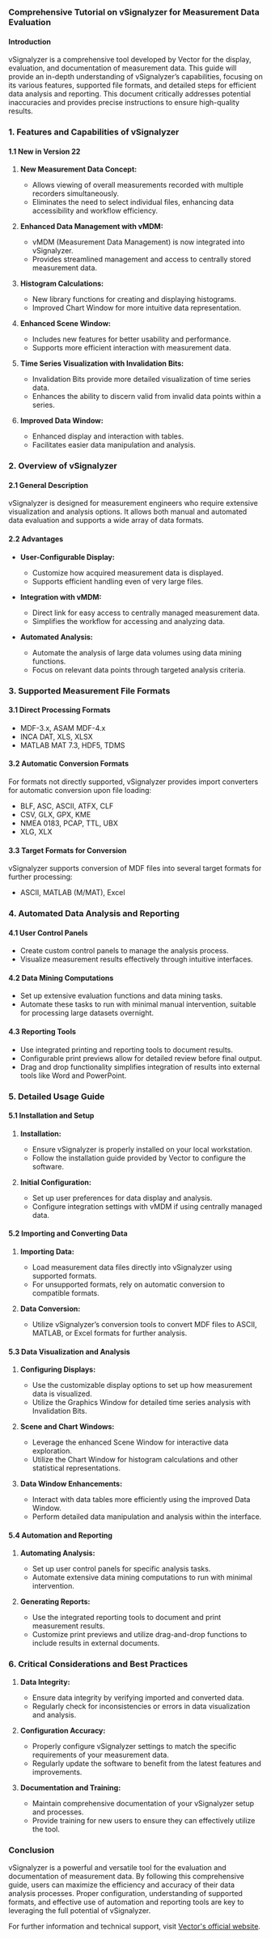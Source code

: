 ### Comprehensive Tutorial on vSignalyzer for Measurement Data Evaluation

#### Introduction

vSignalyzer is a comprehensive tool developed by Vector for the display, evaluation, and documentation of measurement data. This guide will provide an in-depth understanding of vSignalyzer’s capabilities, focusing on its various features, supported file formats, and detailed steps for efficient data analysis and reporting. This document critically addresses potential inaccuracies and provides precise instructions to ensure high-quality results.

### 1. Features and Capabilities of vSignalyzer

#### 1.1 New in Version 22
1. **New Measurement Data Concept:**
   - Allows viewing of overall measurements recorded with multiple recorders simultaneously.
   - Eliminates the need to select individual files, enhancing data accessibility and workflow efficiency.

2. **Enhanced Data Management with vMDM:**
   - vMDM (Measurement Data Management) is now integrated into vSignalyzer.
   - Provides streamlined management and access to centrally stored measurement data.

3. **Histogram Calculations:**
   - New library functions for creating and displaying histograms.
   - Improved Chart Window for more intuitive data representation.

4. **Enhanced Scene Window:**
   - Includes new features for better usability and performance.
   - Supports more efficient interaction with measurement data.

5. **Time Series Visualization with Invalidation Bits:**
   - Invalidation Bits provide more detailed visualization of time series data.
   - Enhances the ability to discern valid from invalid data points within a series.

6. **Improved Data Window:**
   - Enhanced display and interaction with tables.
   - Facilitates easier data manipulation and analysis.

### 2. Overview of vSignalyzer

#### 2.1 General Description
vSignalyzer is designed for measurement engineers who require extensive visualization and analysis options. It allows both manual and automated data evaluation and supports a wide array of data formats.

#### 2.2 Advantages
- **User-Configurable Display:**
  - Customize how acquired measurement data is displayed.
  - Supports efficient handling even of very large files.

- **Integration with vMDM:**
  - Direct link for easy access to centrally managed measurement data.
  - Simplifies the workflow for accessing and analyzing data.

- **Automated Analysis:**
  - Automate the analysis of large data volumes using data mining functions.
  - Focus on relevant data points through targeted analysis criteria.

### 3. Supported Measurement File Formats

#### 3.1 Direct Processing Formats
- MDF-3.x, ASAM MDF-4.x
- INCA DAT, XLS, XLSX
- MATLAB MAT 7.3, HDF5, TDMS

#### 3.2 Automatic Conversion Formats
For formats not directly supported, vSignalyzer provides import converters for automatic conversion upon file loading:
- BLF, ASC, ASCII, ATFX, CLF
- CSV, GLX, GPX, KME
- NMEA 0183, PCAP, TTL, UBX
- XLG, XLX

#### 3.3 Target Formats for Conversion
vSignalyzer supports conversion of MDF files into several target formats for further processing:
- ASCII, MATLAB (M/MAT), Excel

### 4. Automated Data Analysis and Reporting

#### 4.1 User Control Panels
- Create custom control panels to manage the analysis process.
- Visualize measurement results effectively through intuitive interfaces.

#### 4.2 Data Mining Computations
- Set up extensive evaluation functions and data mining tasks.
- Automate these tasks to run with minimal manual intervention, suitable for processing large datasets overnight.

#### 4.3 Reporting Tools
- Use integrated printing and reporting tools to document results.
- Configurable print previews allow for detailed review before final output.
- Drag and drop functionality simplifies integration of results into external tools like Word and PowerPoint.

### 5. Detailed Usage Guide

#### 5.1 Installation and Setup
1. **Installation:**
   - Ensure vSignalyzer is properly installed on your local workstation.
   - Follow the installation guide provided by Vector to configure the software.

2. **Initial Configuration:**
   - Set up user preferences for data display and analysis.
   - Configure integration settings with vMDM if using centrally managed data.

#### 5.2 Importing and Converting Data
1. **Importing Data:**
   - Load measurement data files directly into vSignalyzer using supported formats.
   - For unsupported formats, rely on automatic conversion to compatible formats.

2. **Data Conversion:**
   - Utilize vSignalyzer’s conversion tools to convert MDF files to ASCII, MATLAB, or Excel formats for further analysis.

#### 5.3 Data Visualization and Analysis
1. **Configuring Displays:**
   - Use the customizable display options to set up how measurement data is visualized.
   - Utilize the Graphics Window for detailed time series analysis with Invalidation Bits.

2. **Scene and Chart Windows:**
   - Leverage the enhanced Scene Window for interactive data exploration.
   - Utilize the Chart Window for histogram calculations and other statistical representations.

3. **Data Window Enhancements:**
   - Interact with data tables more efficiently using the improved Data Window.
   - Perform detailed data manipulation and analysis within the interface.

#### 5.4 Automation and Reporting
1. **Automating Analysis:**
   - Set up user control panels for specific analysis tasks.
   - Automate extensive data mining computations to run with minimal intervention.

2. **Generating Reports:**
   - Use the integrated reporting tools to document and print measurement results.
   - Customize print previews and utilize drag-and-drop functions to include results in external documents.

### 6. Critical Considerations and Best Practices

1. **Data Integrity:**
   - Ensure data integrity by verifying imported and converted data.
   - Regularly check for inconsistencies or errors in data visualization and analysis.

2. **Configuration Accuracy:**
   - Properly configure vSignalyzer settings to match the specific requirements of your measurement data.
   - Regularly update the software to benefit from the latest features and improvements.

3. **Documentation and Training:**
   - Maintain comprehensive documentation of your vSignalyzer setup and processes.
   - Provide training for new users to ensure they can effectively utilize the tool.

### Conclusion

vSignalyzer is a powerful and versatile tool for the evaluation and documentation of measurement data. By following this comprehensive guide, users can maximize the efficiency and accuracy of their data analysis processes. Proper configuration, understanding of supported formats, and effective use of automation and reporting tools are key to leveraging the full potential of vSignalyzer.

For further information and technical support, visit [Vector's official website](www.vector.com/vsignalyzer).